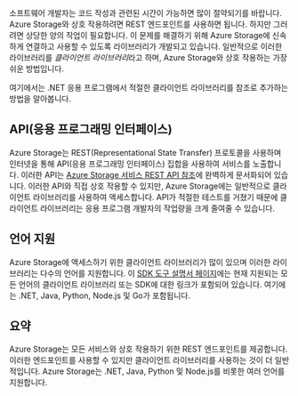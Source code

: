 소프트웨어 개발자는 코드 작성과 관련된 시간이 가능하면 많이 절약되기를 바랍니다. Azure Storage와 상호 작용하려면 REST 엔드포인트를 사용하면 됩니다. 하지만 그러려면 상당한 양의 작업이 필요합니다. 이 문제를 해결하기 위해 Azure Storage에 신속하게 연결하고 사용할 수 있도록 라이브러리가 개발되고 있습니다. 일반적으로 이러한 라이브러리를 *클라이언트 라이브러리*라고 하며, Azure Storage와 상호 작용하는 가장 쉬운 방법입니다. 

여기에서는 .NET 응용 프로그램에서 적절한 클라이언트 라이브러리를 참조로 추가하는 방법을 알아봅니다.

## <a name="application-programming-interface-api"></a>API(응용 프로그래밍 인터페이스)

Azure Storage는 REST(Representational State Transfer) 프로토콜을 사용하며 인터넷을 통해 API(응용 프로그래밍 인터페이스) 집합을 사용하여 서비스를 노출합니다. 이러한 API는 [Azure Storage 서비스 REST API 참조](https://docs.microsoft.com/rest/api/storageservices/)에 완벽하게 문서화되어 있습니다. 이러한 API와 직접 상호 작용할 수 있지만, Azure Storage에는 일반적으로 클라이언트 라이브러리를 사용하여 액세스합니다. API가 적절한 테스트를 거쳤기 때문에 클라이언트 라이브러리는 응용 프로그램 개발자의 작업량을 크게 줄여줄 수 있습니다.

## <a name="language-support"></a>언어 지원

Azure Storage에 액세스하기 위한 클라이언트 라이브러리가 많이 있으며 이러한 라이브러리는 다수의 언어를 지원합니다. 이 [SDK 도구 설명서 페이지](https://docs.microsoft.com/azure/#pivot=sdkstools)에는 현재 지원되는 모든 언어의 클라이언트 라이브러리 또는 SDK에 대한 링크가 포함되어 있습니다. 여기에는 .NET, Java, Python, Node.js 및 Go가 포함됩니다.

## <a name="summary"></a>요약

Azure Storage는 모든 서비스와 상호 작용하기 위한 REST 엔드포인트를 제공합니다. 이러한 엔드포인트를 사용할 수 있지만 클라이언트 라이브러리를 사용하는 것이 더 일반적입니다. Azure Storage는 .NET, Java, Python 및 Node.js를 비롯한 여러 언어를 지원합니다.
